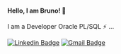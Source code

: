 #### Hello, I am Bruno! 👋

I am a Developer Oracle PL/SQL ⚡ ...


[![Linkedin Badge](https://img.shields.io/badge/LinkedIn-blue?style=flat-square&logo=Linkedin&logoColor=white&link=https://www.linkedin.com/in/bruno-freitas-892136bb/)](https://www.linkedin.com/in/bruno-freitas-892136bb/)  [![Gmail Badge](https://img.shields.io/badge/-Gmail-c14438?style=flat-square&logo=Gmail&logoColor=white&link=mailto:freitasbruno965@gmail.com)](mailto:freitasbruno965@gmail.com)
